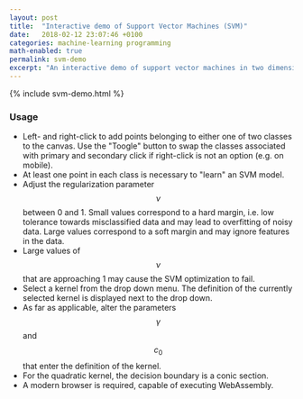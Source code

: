 ```yaml
---
layout: post
title:  "Interactive demo of Support Vector Machines (SVM)"
date:   2018-02-12 23:07:46 +0100
categories: machine-learning programming
math-enabled: true
permalink: svm-demo
excerpt: "An interactive demo of support vector machines in two dimensions, written using WebAssembly."
---
```


{% include svm-demo.html %}

### Usage

  * Left- and right-click to add points belonging to either one of two classes to the canvas. Use the "Toogle" button to swap the classes associated with primary and secondary click if right-click is not an option (e.g. on mobile).
  * At least one point in each class is necessary to "learn" an SVM model.
  * Adjust the regularization parameter $$\nu$$ between 0 and 1. Small values correspond to a hard margin, i.e. low tolerance towards misclassified data and may lead to overfitting of noisy data. Large values correspond to a soft margin and may ignore features in the data.
  * Large values of $$\nu$$ that are approaching 1 may cause the SVM optimization to fail.
  * Select a kernel from the drop down menu. The definition of the currently selected kernel is displayed next to the drop down.
  * As far as applicable, alter the parameters $$\gamma$$ and $$c_0$$ that enter the definition of the kernel.
  * For the quadratic kernel, the decision boundary is a conic section.
  * A modern browser is required, capable of executing WebAssembly.

